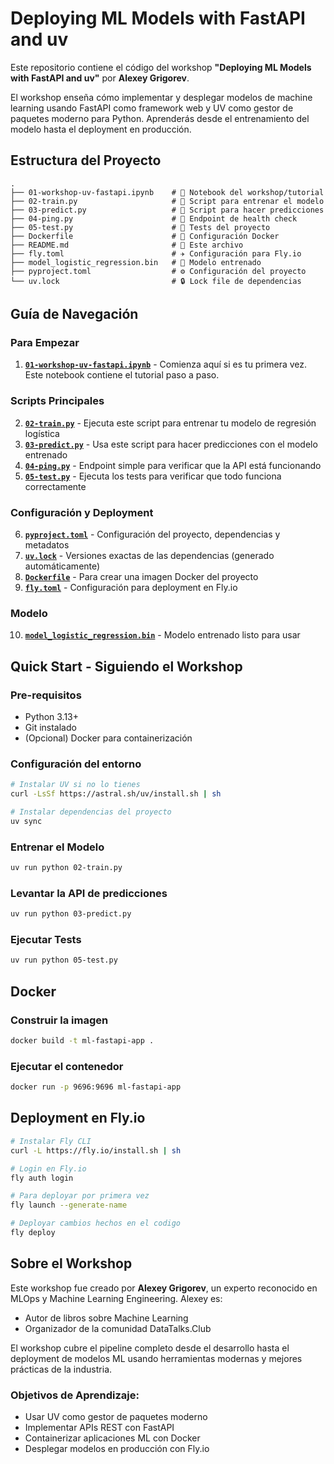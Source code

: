 # Deploying ML Models with FastAPI and uv

Este repositorio contiene el código del workshop **"Deploying ML Models with FastAPI and uv"** por **Alexey Grigorev**. 

El workshop enseña cómo implementar y desplegar modelos de machine learning usando FastAPI como framework web y UV como gestor de paquetes moderno para Python. Aprenderás desde el entrenamiento del modelo hasta el deployment en producción.

## Estructura del Proyecto

```
.
├── 01-workshop-uv-fastapi.ipynb    # 📓 Notebook del workshop/tutorial
├── 02-train.py                     # 🎯 Script para entrenar el modelo
├── 03-predict.py                   # 🔮 Script para hacer predicciones
├── 04-ping.py                      # 🏓 Endpoint de health check
├── 05-test.py                      # 🧪 Tests del proyecto
├── Dockerfile                      # 🐳 Configuración Docker
├── README.md                       # 📖 Este archivo
├── fly.toml                        # ✈️ Configuración para Fly.io
├── model_logistic_regression.bin   # 🤖 Modelo entrenado
├── pyproject.toml                  # ⚙️ Configuración del proyecto
└── uv.lock                         # 🔒 Lock file de dependencias
```

## Guía de Navegación

### Para Empezar
1. [**`01-workshop-uv-fastapi.ipynb`**](./01-workshop-uv-fastapi.ipynb) - Comienza aquí si es tu primera vez. Este notebook contiene el tutorial paso a paso.

### Scripts Principales
2. [**`02-train.py`**](./02-train.py) - Ejecuta este script para entrenar tu modelo de regresión logística
3. [**`03-predict.py`**](./03-predict.py) - Usa este script para hacer predicciones con el modelo entrenado
4. [**`04-ping.py`**](./04-ping.py) - Endpoint simple para verificar que la API está funcionando
5. [**`05-test.py`**](./05-test.py) - Ejecuta los tests para verificar que todo funciona correctamente

### Configuración y Deployment
6. [**`pyproject.toml`**](./pyproject.toml) - Configuración del proyecto, dependencias y metadatos
7. [**`uv.lock`**](./uv.lock) - Versiones exactas de las dependencias (generado automáticamente)
8. [**`Dockerfile`**](./Dockerfile) - Para crear una imagen Docker del proyecto
9. [**`fly.toml`**](./fly.toml) - Configuración para deployment en Fly.io

### Modelo
10. [**`model_logistic_regression.bin`**](./model_logistic_regression.bin) - Modelo entrenado listo para usar

## Quick Start - Siguiendo el Workshop

### Pre-requisitos
- Python 3.13+
- Git instalado
- (Opcional) Docker para containerización

### Configuración del entorno
```bash
# Instalar UV si no lo tienes
curl -LsSf https://astral.sh/uv/install.sh | sh

# Instalar dependencias del proyecto
uv sync
```

### Entrenar el Modelo
```bash
uv run python 02-train.py
```

### Levantar la API de predicciones
```bash
uv run python 03-predict.py
```

### Ejecutar Tests
```bash
uv run python 05-test.py
```

## Docker

### Construir la imagen
```bash
docker build -t ml-fastapi-app .
```

### Ejecutar el contenedor
```bash
docker run -p 9696:9696 ml-fastapi-app
```

## Deployment en Fly.io

```bash
# Instalar Fly CLI
curl -L https://fly.io/install.sh | sh

# Login en Fly.io
fly auth login

# Para deployar por primera vez
fly launch --generate-name

# Deployar cambios hechos en el codigo
fly deploy
```

## Sobre el Workshop

Este workshop fue creado por **Alexey Grigorev**, un experto reconocido en MLOps y Machine Learning Engineering. Alexey es:
- Autor de libros sobre Machine Learning
- Organizador de la comunidad DataTalks.Club

El workshop cubre el pipeline completo desde el desarrollo hasta el deployment de modelos ML usando herramientas modernas y mejores prácticas de la industria.

### Objetivos de Aprendizaje:
- Usar UV como gestor de paquetes moderno
- Implementar APIs REST con FastAPI
- Containerizar aplicaciones ML con Docker
- Desplegar modelos en producción con Fly.io
